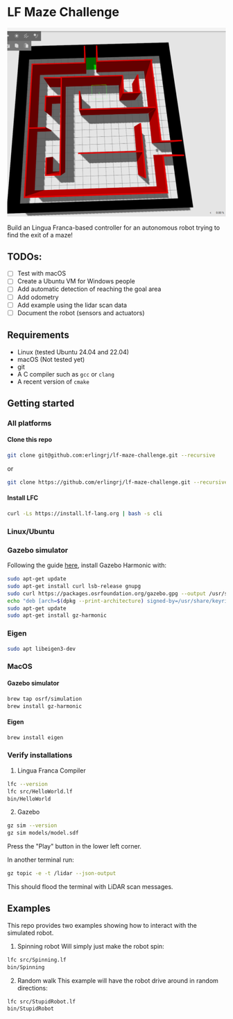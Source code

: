 # LF Maze Challenge
![](docs/maze.png)

Build an Lingua Franca-based controller for an autonomous robot trying to find the exit of a maze!

## TODOs:
- [ ] Test with macOS
- [ ] Create a Ubuntu VM for Windows people
- [ ] Add automatic detection of reaching the goal area
- [ ] Add odometry 
- [ ] Add example using the lidar scan data
- [ ] Document the robot (sensors and actuators)

## Requirements
- Linux (tested Ubuntu 24.04 and 22.04)
- macOS (Not tested yet)
- git
- A C compiler such as `gcc` or `clang`
- A recent version of `cmake`

## Getting started

### All platforms
#### Clone this repo

```sh
git clone git@github.com:erlingrj/lf-maze-challenge.git --recursive
```

or 

```sh
git clone https://github.com/erlingrj/lf-maze-challenge.git --recursive
```

#### Install LFC
```sh
curl -Ls https://install.lf-lang.org | bash -s cli
```

### Linux/Ubuntu

### Gazebo simulator
Following the guide [here](https://gazebosim.org/docs/harmonic/install_ubuntu/), 
install Gazebo Harmonic with:
```sh
sudo apt-get update
sudo apt-get install curl lsb-release gnupg
sudo curl https://packages.osrfoundation.org/gazebo.gpg --output /usr/share/keyrings/pkgs-osrf-archive-keyring.gpg
echo "deb [arch=$(dpkg --print-architecture) signed-by=/usr/share/keyrings/pkgs-osrf-archive-keyring.gpg] http://packages.osrfoundation.org/gazebo/ubuntu-stable $(lsb_release -cs) main" | sudo tee /etc/apt/sources.list.d/gazebo-stable.list > /dev/null
sudo apt-get update
sudo apt-get install gz-harmonic
```

### Eigen

```sh
sudo apt libeigen3-dev
```


### MacOS

#### Gazebo simulator
```sh
brew tap osrf/simulation
brew install gz-harmonic
```

#### Eigen
```sh
brew install eigen
```

### Verify installations

1. Lingua Franca Compiler
```sh
lfc --version
lfc src/HelloWorld.lf
bin/HelloWorld
```


2. Gazebo
```sh
gz sim --version
gz sim models/model.sdf
```

Press the "Play" button in the lower left corner.

In another terminal run:

```sh
gz topic -e -t /lidar --json-output
```

This should flood the terminal with LiDAR scan messages.


## Examples

This repo provides two examples showing how to interact with the simulated robot.

1. Spinning robot
Will simply just make the robot spin:
```sh
lfc src/Spinning.lf
bin/Spinning
```


2. Random walk
This example will have the robot drive around in random directions:
```sh
lfc src/StupidRobot.lf
bin/StupidRobot
```

